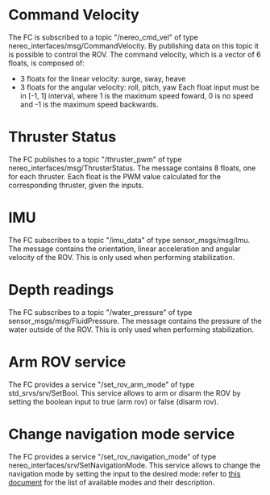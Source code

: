 # Command Velocity
The FC is subscribed to a topic "/nereo_cmd_vel" of type nereo_interfaces/msg/CommandVelocity. By publishing data on this topic it is possible to control the ROV. The command velocity, which is a vector of 6 floats, is composed of: 
- 3 floats for the linear velocity: surge, sway, heave
- 3 floats for the angular velocity: roll, pitch, yaw
Each float input must be in [-1, 1] interval, where 1 is the maximum speed foward, 0 is no speed and -1 is the maximum speed backwards.
# Thruster Status
The FC publishes to a topic "/thruster_pwm" of type nereo_interfaces/msg/ThrusterStatus. The message contains 8 floats, one for each thruster. Each float is the PWM value calculated for the corresponding thruster, given the inputs.
# IMU
The FC subscribes to a topic "/imu_data" of type sensor_msgs/msg/Imu. The message contains the orientation, linear acceleration and angular velocity of the ROV. This is only used when performing stabilization.
# Depth readings
The FC subscribes to a topic "/water_pressure" of type sensor_msgs/msg/FluidPressure. The message contains the pressure of the water outside of the ROV. This is only used when performing stabilization.
# Arm ROV service
The FC provides a service "/set_rov_arm_mode" of type std_srvs/srv/SetBool. This service allows to arm or disarm the ROV by setting the boolean input to true (arm rov) or false (disarm rov).
# Change navigation mode service
The FC provides a service "/set_rov_navigation_mode" of type nereo_interfaces/srv/SetNavigationMode. This service allows to change the navigation mode by setting the input to the desired mode: refer to [this document](nav_mode.md) for the list of available modes and their description.
